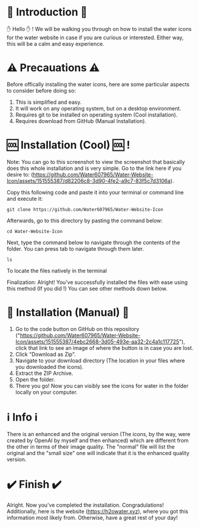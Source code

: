 # 👋 Introduction 👋

✋ Hello ✋ ! We will be walking you through on how to install the water icons for the water website in case if you are curious or interested. Either way, this will be a calm and easy experience.

# ⚠️ Precauations ⚠️ # 

Before offically installing the water icons, here are some particular aspects to consider before doing so:

1. This is simplified and easy.
2. It will work on any operating system, but on a desktop environment.
3. Requires git to be installed on operating system (Cool installation).
4. Requires download from GitHub (Manual Installation).

# 🆒 Installation (Cool) 🆒 !


Note: You can go to this screenshot to view the screenshot that basically does this whole installation and is very simple. Go to the link here if you desire to: (https://github.com/Water607965/Water-Website-Icon/assets/151555387/d82206c8-3d90-4fe2-a9c7-83f5c7d3106a).

Copy this following code and paste it into your terminal or command line and execute it:

```git clone https://github.com/Water607965/Water-Website-Icon```

Afterwards, go to this directory by pasting the command below:

```cd Water-Website-Icon```

Next, type the command below to navigate through the contents of the folder. You can press tab to navigate through them later.

```ls```

To locate the files natively in the terminal

Finalization: Alright! You've successfully installed the files with ease using this method (If you did !) You can see other methods down below.

# 💾 Installation (Manual) 💾

1. Go to the code button on GitHub on this repository ("https://github.com/Water607965/Water-Website-Icon/assets/151555387/4ebc2668-3d05-493e-aa32-2c4a1c117725"), click that link to see an image of where the button is in case you are lost.
2. Click "Download as Zip".
3. Navigate to your download directory (The location in your files where you downloaded the icons).
4. Extract the ZIP Archive.
5. Open the folder.
6. There you go! Now you can visibly see the icons for water in the folder locally on your computer.


# ℹ️ Info ℹ️

There is an enhanced and the original version (The icons, by the way, were created by OpenAI by myself and then enhanced) which are different from the other in terms of their image quality. The "normal" file will list the original and the "small size" one will indicate that it is the enhanced quality version. 

# ✔️ Finish ✔️

Alright. Now you've completed the installation. Congradulations! Additionally, here is the website (https://h2owater.xyz), where you got this information most likely from. Otherwise, have a great rest of your day!
